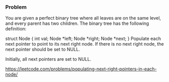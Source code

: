 ### Problem

You are given a perfect binary tree where all leaves are on the same level, and every parent has two children. The binary tree has the following definition:

struct Node {
    int val;
    Node *left;
    Node *right;
    Node *next;
}
Populate each next pointer to point to its next right node. If there is no next right node, the next pointer should be set to NULL.

Initially, all next pointers are set to NULL.

https://leetcode.com/problems/populating-next-right-pointers-in-each-node/